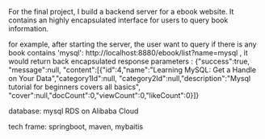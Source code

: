 For the final project, I build a backend server for a ebook website. It contains an highly encapsulated interface for users to query book information.

for example, after starting the server, the user want to query if there is any book contains 'mysql':
http://localhost:8880/ebook/list?name=mysql
, it would return back encapsulated response parameters : {"success":true,
"message":null,
"content":[{"id":4,"name":"Learning MySQL: Get a Handle on Your Data","category1Id":null,
            "category2Id":null,"description":"Mysql tutorial for beginners covers all basics",
            "cover":null,"docCount":0,"viewCount":0,"likeCount":0}]}
 

database: mysql RDS on Alibaba Cloud


tech frame: springboot, maven, mybaitis
